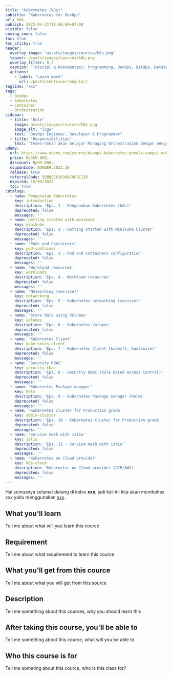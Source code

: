 ```yaml
---
title: "Kubernetes (k8s)"
subtitle: "Kubernetes for DevOps"
url: k8s
publish: 2023-04-21T18:46:00+07:00
visible: false
coming_soon: false
toc: true
toc_sticky: true
header:
  overlay_image: "assets/images/cources/k8s.png"
  teaser: assets/images/cources/k8s.png
  overlay_filter: 0.7
  caption: "Tutorial & Dokumentasi: Programming, DevOps, GitOps, Database, & Servers"
  actions:
    - label: "Learn more"
      url: /posts/container/angular/
tagline: "xxx"
tags:
  - DevOps
  - Kubernetes
  - Container
  - Orchestration
sidebar:
  - title: "Role"
    image: assets/images/cources/k8s.png
    image_alt: "logo"
    text: "DevOps Engineer, Developer & Programmer"
  - title: "Responsibilities"
    text: "Temen-teman akan belajar Managing Orchestration dengan menggunakan Kubernetes (k8s) untuk Pemula sampai Mahir."
udemy: 
  url: https://www.udemy.com/course/devops-kubernetes-pemula-sampai-mahir/
  price: Rp350.000,-
  discount: Rp99.000,-
  couponCode: BUKBER.2023.10
  release: true
  referralCode: 58BDCE6103ADC4C9C11D
  expired: 15/04/2023
  toc: true
catalogs:
  - name: Pengenalan Kubernetes
    key: introduction
    description: 'Eps. 1 - Pengenakan Kubernetes (k8s)'
    deprecated: false
    messages: ''
  - name: Getting started with minikube
    key: minikube
    description: 'Eps. 2 - Getting started with Minikube Cluster'
    deprecated: false
    messages: ''
  - name: 'Pods and Containers'
    key: pod-container
    description: 'Eps. 3 - Pod and Containers configuration'
    deprecated: false
    messages: ''
  - name: 'Workload resources'
    key: workloads
    description: 'Eps. 4 - Workload resources'
    deprecated: false
    messages: ''
  - name: 'Networking (service)'
    key: networking
    description: 'Eps. 5 - Kubernetes networking (service)'
    deprecated: false
    messages: ''
  - name: 'Store data using Volumes'
    key: volumes
    description: 'Eps. 6 - Kubernetes Volumes'
    deprecated: false
    messages: ''
  - name: 'Kubernetes Client'
    key: kubernetes-client
    description: 'Eps. 7 - Kubernetes Client (kubectl, kustomize)'
    deprecated: false
    messages: ''
  - name: 'Security RBAC'
    key: security-rbac
    description: 'Eps. 8 - Security RBAC (Role Based Access Control)'
    deprecated: false
    messages: ''
  - name: 'Kubernetes Package manager'
    key: helm
    description: 'Eps. 9 - Kubernetes Package manager (helm)'
    deprecated: false
    messages: ''
  - name: 'Kubernetes cluster for Production grade'
    key: admin-cluster
    description: 'Eps. 10 - Kubernetes cluster for Production grade'
    deprecated: false
    messages: ''
  - name: 'Service mesh with istio'
    key: istio
    description: 'Eps. 11 - Service mesh with istio'
    deprecated: false
    messages: ''
  - name: 'Kubernetes on Cloud provider'
    key: k8s-cloud
    description: 'Kubernetes on Cloud provider (GCP/AWS)'
    deprecated: false
    messages: ''
---
```


Hai semuanya selamat datang di kelas **xxx**, jadi kali ini kita akan membahas xxx yaitu menggunakan [xxx](link). 

<!--more-->

## What you'll learn

Tell me about what will you learn this cource

## Requirement

Tell me about what requirement to learn this cource

## What you'll get from this cource

Tell me about what you will get from this source

## Description

Tell me something about this cources, why you should learn this

## After taking this course, you'll be able to

Tell me something about this cource, what will you be able to

## Who this course is for

Tell me someting about this cource, who is this class for?